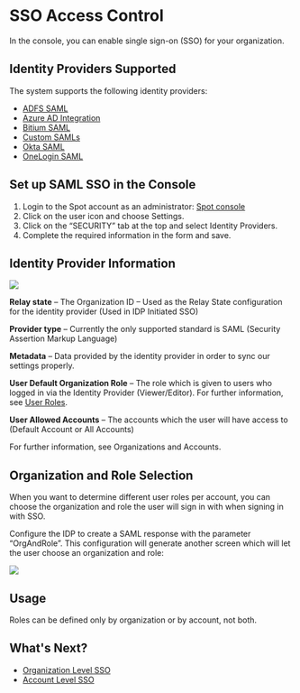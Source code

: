 # SSO Access Control

In the console, you can enable single sign-on (SSO) for your organization.

## Identity Providers Supported

The system supports the following identity providers:

- [ADFS SAML](administration/identity-providers/adfs-saml-authentication.md)
- [Azure AD Integration](administration/identity-providers/azure-active-directory-integration.md)
- [Bitium SAML](administration/identity-providers/bitium-saml-authentication.md)
- [Custom SAMLs](administration/identity-providers/custom-saml-idp-configuration.md)
- [Okta SAML](administration/identity-providers/okta-saml-authentication.md)
- [OneLogin SAML](administration/identity-providers/onelogin-saml-authentication.md)

## Set up SAML SSO in the Console

1. Login to the Spot account as an administrator: [Spot console](https://console.spotinst.com/#/dashboard)
2. Click on the user icon and choose Settings.
3. Click on the “SECURITY” tab at the top and select Identity Providers.
4. Complete the required information in the form and save.

## Identity Provider Information

<img src="/administration/_media/sss-access-control-01.png" />

**Relay state** – The Organization ID – Used as the Relay State configuration for the identity provider (Used in IDP Initiated SSO)

**Provider type** – Currently the only supported standard is SAML (Security Assertion Markup Language)

**Metadata** – Data provided by the identity provider in order to sync our settings properly.

**User Default Organization Role** – The role which is given to users who logged in via the Identity Provider (Viewer/Editor). For further information, see [User Roles](administration/users/).

**User Allowed Accounts** – The accounts which the user will have access to (Default Account or All Accounts)

For further information, see Organizations and Accounts.

## Organization and Role Selection

When you want to determine different user roles per account, you can choose the organization and role the user will sign in with when signing in with SSO.

Configure the IDP to create a SAML response with the parameter “OrgAndRole”.
This configuration will generate another screen which will let the user choose an organization and role:

<img src="/administration/_media/sss-access-control-02.jpg" />

## Usage

Roles can be defined only by organization or by account, not both.

## What's Next?

- [Organization Level SSO](administration/sso-access-control/organization-level-sso.md)
- [Account Level SSO](administration/sso-access-control/account-level-sso.md)
